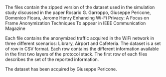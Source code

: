 The files contain the zipped version of the dataset used in the simulation study discussed in the paper 
Rosario G. Garroppo, Giuseppe Pericone, Domenico Ficara, Jerome Henry
Enhancing Wi-Fi Privacy: A Focus on Frame Anonymization Techniques
To appear in IEEE Communication Magazine

Each file contains the anonymized traffic acquired in the WiFi network in three different scenarios: Library, Airport and Cafeteria.
The dataset is a set of row in CSV format. Each row contains the different information available in the first two layers 
of the protocol stack. The first row of each files describes the set of the reported information.

The dataset has been acquired by Giuseppe Pericone.

